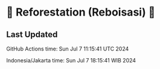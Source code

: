 
# 🌳 Reforestation (Reboisasi) 🌲

## Last Updated

GitHub Actions time: Sun Jul  7 11:15:41 UTC 2024

Indonesia/Jakarta time: Sun Jul  7 18:15:41 WIB 2024
